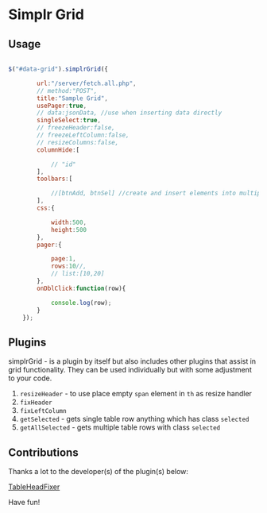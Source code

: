 Simplr Grid
===========

## Usage

```js

$("#data-grid").simplrGrid({

        url:"/server/fetch.all.php",
        // method:"POST",
        title:"Sample Grid",
        usePager:true,
        // data:jsonData, //use when inserting data directly
        singleSelect:true,
        // freezeHeader:false,
        // freezeLeftColumn:false,
        // resizeColumns:false,
        columnHide:[

            // "id"
        ],
        toolbars:[

            //[btnAdd, btnSel] //create and insert elements into multiple toolbars directly
        ],
        css:{

            width:500,
            height:500
        },
        pager:{

            page:1,
            rows:10//,
            // list:[10,20]
        },
        onDblClick:function(row){

            console.log(row);
        }
    });
```

## Plugins

simplrGrid - is a plugin by itself but also includes other plugins that assist in grid functionality. They can be used individually but with some adjustment to your code.

1. `resizeHeader` - to use place empty `span` element in `th`  as resize handler
2. `fixHeader`
3. `fixLeftColumn`
4. `getSelected` - gets single table row anything which has class `selected`
5. `getAllSelected` - gets multiple table rows with class `selected`

## Contributions

Thanks a lot to the developer(s) of the plugin(s) below: 

[TableHeadFixer](https://github.com/lai32290/TableHeadFixer)

Have fun!
